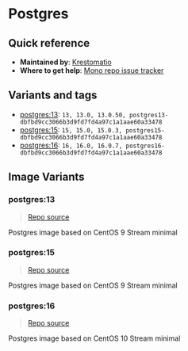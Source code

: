 # Postgres
## Quick reference
- **Maintained by**:
[Krestomatio](https://krestomatio.com)
- **Where to get help**:
[Mono repo issue tracker](https://github.com/krestomatio/container_builder/issues)

## Variants and tags
- [postgres:13](#postgres13): `13, 13.0, 13.0.50, postgres13-dbfbd9cc3066b3d9fd7fd4a97c1a1aae60a33478`
- [postgres:15](#postgres15): `15, 15.0, 15.0.3, postgres15-dbfbd9cc3066b3d9fd7fd4a97c1a1aae60a33478`
- [postgres:16](#postgres16): `16, 16.0, 16.0.7, postgres16-dbfbd9cc3066b3d9fd7fd4a97c1a1aae60a33478`


## Image Variants
### postgres:13
> [Repo source](https://github.com/krestomatio/container_builder/tree/master/postgres/postgres13)

Postgres image based on CentOS 9 Stream minimal

### postgres:15
> [Repo source](https://github.com/krestomatio/container_builder/tree/master/postgres/postgres15)

Postgres image based on CentOS 9 Stream minimal

### postgres:16
> [Repo source](https://github.com/krestomatio/container_builder/tree/master/postgres/postgres16)

Postgres image based on CentOS 10 Stream minimal

